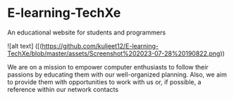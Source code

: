 # E-learning-TechXe
An educational website for students and programmers 

![alt text] ([(https://github.com/kuljeet12/E-learning-TechXe/blob/master/assets/Screenshot%202023-07-28%20190822.png))

We are on a mission to empower computer enthusiasts to follow their passions by educating them with our well-organized planning. Also, we aim to provide them with opportunities to work with us or, if possible, a reference within our network contacts

